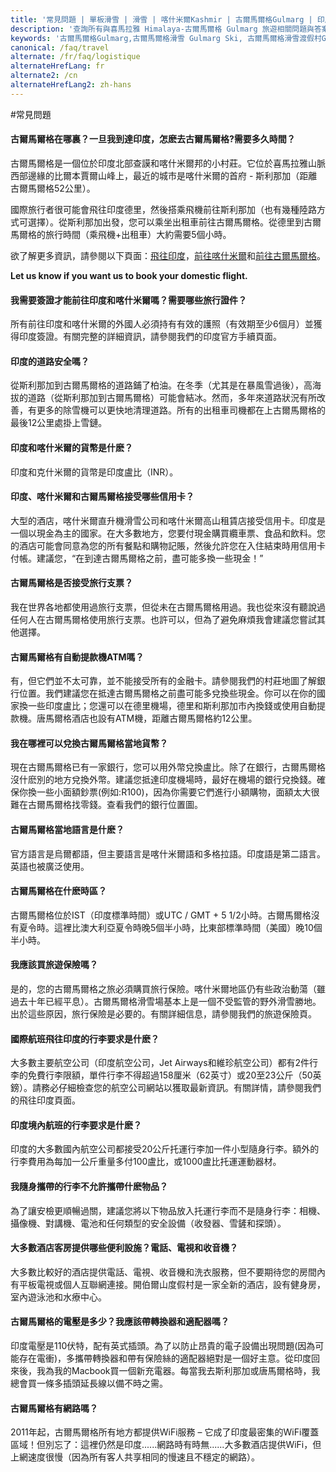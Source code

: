 ```yaml
---
title: '常見問題 | 單板滑雪 | 滑雪 | 喀什米爾Kashmir | 古爾馬爾格Gulmarg | 印度India | Skigulmarg.com'
description: '查詢所有與喜馬拉雅 Himalaya-古爾馬爾格 Gulmarg 旅遊相關問題與答案。如 : 探訪印度India和喀什米爾Kashmir滑雪 一些旅行必要相關證件、行李、電力、班機資訊.. 等等問題。'
keywords: '古爾馬爾格Gulmarg,古爾馬爾格滑雪 Gulmarg Ski, 古爾馬爾格滑雪渡假村Gulmarg Ski Resort, 喀什米爾滑雪Skiing in the Himalayas, 印度滑雪Skiing in India, 喜馬拉雅Himalaya, 喀什米爾Kashmir, Skigulmarg.com'
canonical: /faq/travel
alternate: /fr/faq/logistique
alternateHrefLang: fr
alternate2: /cn
alternateHrefLang2: zh-hans
---
```


#常見問題

<div class="accordion fancy clean">
    <article class="ac-item">
        <h4 class="ac-title" id="one">古爾馬爾格在哪裏？一旦我到達印度，怎麽去古爾馬爾格?需要多久時間？</h4>
        <div class="ac-content">
            <p>
                古爾馬爾格是一個位於印度北部查謨和喀什米爾邦的小村莊。它位於喜馬拉雅山脈西部邊緣的比爾本賈爾山峰上，最近的城市是喀什米爾的首府 - 斯利那加（距離古爾馬爾格52公里）。
            </p>
            <p>
                國際旅行者很可能會飛往印度德里，然後搭乘飛機前往斯利那加（也有幾種陸路方式可選擇）。從斯利那加出發，您可以乘坐出租車前往古爾馬爾格。從德里到古爾馬爾格的旅行時間（乘飛機+出租車）大約需要5個小時。
            </p>
            <p>
                欲了解更多資訊，請參閱以下頁面：<a href="/gulmarg-ski-resort/getting-here/flying-to-india" title="Go to: Flying to India">飛往印度</a>，<a href="/gulmarg-ski-resort/getting-here/getting-to-kashmir" title="Go to: Ketting to Kashmir">前往喀什米爾</a>和<a href="/gulmarg-ski-resort/getting-here/getting-to-gulmarg" title="Go to: Getting to Gulmarg">前往古爾馬爾格</a>。
            </p>
            <p>
                <strong>Let us know if you want us to book your domestic flight.</strong>
            </p>
        </div>
    </article>
    <article class="ac-item">
        <h4 class="ac-title" id="two">我需要簽證才能前往印度和喀什米爾嗎？需要哪些旅行證件？</h4>
        <div class="ac-content">
            <p>
                所有前往印度和喀什米爾的外國人必須持有有效的護照（有效期至少6個月）並獲得印度簽證。有關完整的詳細資訊，請參閱我們的印度官方手續頁面。
            </p>
        </div>
    </article>
    <article class="ac-item">
        <h4 class="ac-title" id="three">印度的道路安全嗎？</h4>
        <div class="ac-content">
            <p>
                從斯利那加到古爾馬爾格的道路鋪了柏油。在冬季（尤其是在暴風雪過後），高海拔的道路（從斯利那加到古爾馬爾格）可能會結冰。然而，多年來道路狀況有所改善，有更多的除雪機可以更快地清理道路。所有的出租車司機都在上古爾馬爾格的最後12公里處掛上雪鏈。
            </p>
        </div>
    </article>
    <article class="ac-item">
        <h4 class="ac-title" id="four">印度和喀什米爾的貨幣是什麽？</h4>
        <div class="ac-content">
            <p>印度和克什米爾的貨幣是印度盧比（INR）。</p>
        </div>
    </article>
    <article class="ac-item">
        <h4 class="ac-title" id="five">印度、喀什米爾和古爾馬爾格接受哪些信用卡？</h4>
        <div class="ac-content">
            <p>
                大型的酒店，喀什米爾直升機滑雪公司和喀什米爾高山租賃店接受信用卡。印度是一個以現金為主的國家。在大多數地方，您要付現金購買纜車票、食品和飲料。您的酒店可能會同意為您的所有餐點和購物記賬，然後允許您在入住結束時用信用卡付帳。建議您，“在到達古爾馬爾格之前，盡可能多換一些現金！”
            </p>
        </div>
    </article>
    <article class="ac-item">
        <h4 class="ac-title" id="six">古爾馬爾格是否接受旅行支票？</h4>
        <div class="ac-content">
            <p>
                我在世界各地都使用過旅行支票，但從未在古爾馬爾格用過。我也從來沒有聽說過任何人在古爾馬爾格使用旅行支票。也許可以，但為了避免麻煩我會建議您嘗試其他選擇。
            </p>
        </div>
    </article>
    <article class="ac-item">
        <h4 class="ac-title" id="seven">古爾馬爾格有自動提款機ATM嗎？</h4>
        <div class="ac-content">
            <p>
                有，但它們並不太可靠，並不能接受所有的金融卡。請參閱我們的村莊地圖了解銀行位置。我們建議您在抵達古爾馬爾格之前盡可能多兌換些現金。你可以在你的國家換一些印度盧比；您還可以在德里機場，德里和斯利那加市內換錢或使用自動提款機。唐馬爾格酒店也設有ATM機，距離古爾馬爾格約12公里。
            </p>
        </div>
    </article>
    <article class="ac-item">
        <h4 class="ac-title" id="eight">我在哪裡可以兌換古爾馬爾格當地貨幣？</h4>
        <div class="ac-content">
            <p>
                現在古爾馬爾格已有一家銀行，您可以用外幣兌換盧比。除了在銀行，古爾馬爾格沒什麽別的地方兌換外幣。建議您抵達印度機場時，最好在機場的銀行兌換錢。確保你換一些小面額鈔票(例如:R100)，因為你需要它們進行小額購物，面額太大很難在古爾馬爾格找零錢。查看我們的銀行位置圖。
            </p>
        </div>
    </article>
    <article class="ac-item">
        <h4 class="ac-title" id="nine">古爾馬爾格當地語言是什麽？</h4>
        <div class="ac-content">
            <p>
                官方語言是烏爾都語，但主要語言是喀什米爾語和多格拉語。印度語是第二語言。英語也被廣泛使用。
            </p>
        </div>
    </article>
    <article class="ac-item">
        <h4 class="ac-title" id="ten">古爾馬爾格在什麽時區？</h4>
        <div class="ac-content">
            <p>
                古爾馬爾格位於IST（印度標準時間）或UTC / GMT + 5 1/2小時。古爾馬爾格沒有夏令時。這裡比澳大利亞夏令時晚5個半小時，比東部標準時間（美國）晚10個半小時。
            </p>
        </div>
    </article>
    <article class="ac-item">
        <h4 class="ac-title" id="eleven">我應該買旅遊保險嗎？</h4>
        <div class="ac-content">
            <p>
                是的，您的古爾馬爾格之旅必須購買旅行保險。喀什米爾地區仍有些政治動蕩（雖過去十年已經平息）。古爾馬爾格滑雪場基本上是一個不受監管的野外滑雪勝地。出於這些原因，旅行保險是必要的。有關詳細信息，請參閱我們的旅遊保險頁。
            </p>
        </div>
    </article>
    <article class="ac-item">
        <h4 class="ac-title" id="twelve">國際航班飛往印度的行李要求是什麽？</h4>
        <div class="ac-content">
            <p>
                大多數主要航空公司（印度航空公司，Jet Airways和維珍航空公司）都有2件行李的免費行李限額，單件行李不得超過158厘米（62英寸）或20至23公斤（50英鎊）。請務必仔細檢查您的航空公司網站以獲取最新資訊。有關詳情，請參閱我們的飛往印度頁面。
            </p>
        </div>
    </article>
    <article class="ac-item">
        <h4 class="ac-title" id="thirteen">印度境內航班的行李要求是什麽？</h4>
        <div class="ac-content">
            <p>
                印度的大多數國內航空公司都接受20公斤托運行李加一件小型隨身行李。額外的行李費用為每加一公斤重量多付100盧比，或1000盧比托運運動器材。
            </p>
        </div>
    </article>
    <article class="ac-item">
        <h4 class="ac-title" id="fourteen">我隨身攜帶的行李不允許攜帶什麽物品？</h4>
        <div class="ac-content">
            <p>
                為了讓安檢更順暢過關，建議您將以下物品放入托運行李而不是隨身行李：相機、攝像機、對講機、電池和任何類型的安全設備（收發器、雪鏟和探頭）。
            </p>
        </div>
    </article>
    <article class="ac-item">
        <h4 class="ac-title" id="fifteen">大多數酒店客房提供哪些便利設施？電話、電視和收音機？</h4>
        <div class="ac-content">
            <p>
                大多數比較好的酒店提供電話、電視、收音機和洗衣服務，但不要期待您的房間內有平板電視或個人互聯網連接。開伯爾山度假村是一家全新的酒店，設有健身房，室內遊泳池和水療中心。
            </p>
        </div>
    </article>
    <article class="ac-item">
        <h4 class="ac-title" id="sixteen">古爾馬爾格的電壓是多少？我應該帶轉換器和適配器嗎？</h4>
        <div class="ac-content">
            <p>
                印度電壓是110伏特，配有英式插頭。為了以防止昂貴的電子設備出現問題(因為可能存在電衝)，多攜帶轉換器和帶有保險絲的適配器絕對是一個好主意。從印度回來後，我為我的Macbook買一個新充電器。每當我去斯利那加或唐馬爾格時，我總會買一條多插頭延長線以備不時之需。
            </p>
        </div>
    </article>
    <article class="ac-item">
        <h4 class="ac-title" id="seventeen">古爾馬爾格有網路嗎？</h4>
        <div class="ac-content">
            <p>
                2011年起，古爾馬爾格所有地方都提供WiFi服務 – 它成了印度最密集的WiFi覆蓋區域！但別忘了：這裡仍然是印度......網路時有時無......大多數酒店提供WiFi，但上網速度很慢（因為所有客人共享相同的慢速且不穩定的網路）。
            </p>
        </div>
    </article>
</div>

